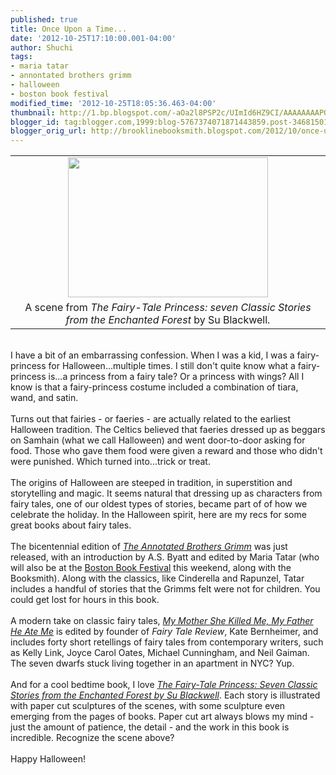 ```yaml
---
published: true
title: Once Upon a Time...
date: '2012-10-25T17:10:00.001-04:00'
author: Shuchi
tags:
- maria tatar
- annontated brothers grimm
- halloween
- boston book festival
modified_time: '2012-10-25T18:05:36.463-04:00'
thumbnail: http://1.bp.blogspot.com/-aOa2l8PSP2c/UImId6HZ9CI/AAAAAAAAPQA/4tdA1bGC6xI/s72-c/Scan+25.jpeg
blogger_id: tag:blogger.com,1999:blog-5767374071871443859.post-3468150122561375431
blogger_orig_url: http://brooklinebooksmith.blogspot.com/2012/10/once-upon-time.html
---
```


<div dir="ltr" style="text-align: left;" trbidi="on"><table align="center" cellpadding="0" cellspacing="0" class="tr-caption-container" style="margin-left: auto; margin-right: auto; text-align: center;"><tbody><tr><td style="text-align: center;"><a href="http://1.bp.blogspot.com/-aOa2l8PSP2c/UImId6HZ9CI/AAAAAAAAPQA/4tdA1bGC6xI/s1600/Scan+25.jpeg" imageanchor="1" style="margin-left: auto; margin-right: auto;"><img border="0" height="224" src="http://1.bp.blogspot.com/-aOa2l8PSP2c/UImId6HZ9CI/AAAAAAAAPQA/4tdA1bGC6xI/s1600/Scan+25.jpeg" width="320" /></a></td></tr><tr><td class="tr-caption" style="text-align: center;">A scene from <i>The Fairy-Tale Princess: seven Classic Stories from the Enchanted Forest</i> by Su Blackwell.</td></tr></tbody></table><br />I have a bit of an embarrassing confession. When I was a kid, I was a fairy-princess for Halloween...multiple times.&nbsp;I still don't quite know what a fairy-princess is...a princess from a fairy tale? Or a princess with wings?&nbsp;All I know is that a fairy-princess costume&nbsp;included a combination of tiara, wand, and satin.<br /><br />Turns out that fairies - or faeries - are actually related to the earliest Halloween tradition. The Celtics believed that faeries dressed up as beggars on Samhain (what we call Halloween) and went door-to-door asking for food. Those who gave them food were given a reward and those who didn't were punished. Which turned into...trick or treat.<br /><br />The origins of Halloween are steeped in tradition, in superstition and storytelling and magic. It seems natural that dressing up as characters from fairy tales, one of our oldest&nbsp;types of stories,&nbsp;became part of of how we celebrate the holiday. In the Halloween spirit, here are my recs for some great books about fairy tales.<br /><br />The bicentennial edition of&nbsp;<i><a href="http://www.brooklinebooksmith-shop.com/book/%5Bmodel%5D-291" target="_blank">The Annotated Brothers Grimm</a></i>&nbsp;was just released, with an introduction by A.S. Byatt and edited by Maria Tatar (who will also be at the <a href="http://www.bostonbookfest.org/bookfest/schedule_detail/schedule_great_brits_and_books/" target="_blank">Boston Book Festival</a> this weekend, along with the Booksmith). Along with the classics, like Cinderella and Rapunzel, Tatar includes a handful of stories that the Grimms felt were not for children. You could get lost for hours in this book.<br /><br />A modern take on classic fairy tales, <a href="http://www.brooklinebooksmith-shop.com/book/9780143117841" target="_blank"><i>My Mother She Killed Me, My Father He Ate Me</i></a> is edited by founder of <em>Fairy Tale Review</em>, Kate Bernheimer, and includes forty short retellings of fairy tales from contemporary writers, such as Kelly Link, Joyce Carol Oates, Michael Cunningham, and Neil Gaiman. The seven dwarfs stuck living together in an apartment in NYC? Yup.<br /><br />And for a cool bedtime book, I love <i><a href="http://www.brooklinebooksmith-shop.com/book/9780500650066" target="_blank">The Fairy-Tale Princess: Seven Classic Stories from the Enchanted Forest by Su Blackwell</a></i>. Each story is illustrated with paper cut sculptures of the scenes, with some sculpture even emerging from the pages of books. Paper cut art always blows my mind - just the amount of patience, the detail - and the work in this book is incredible. Recognize the scene above?<br /><br />Happy Halloween!<br /><br /></div>